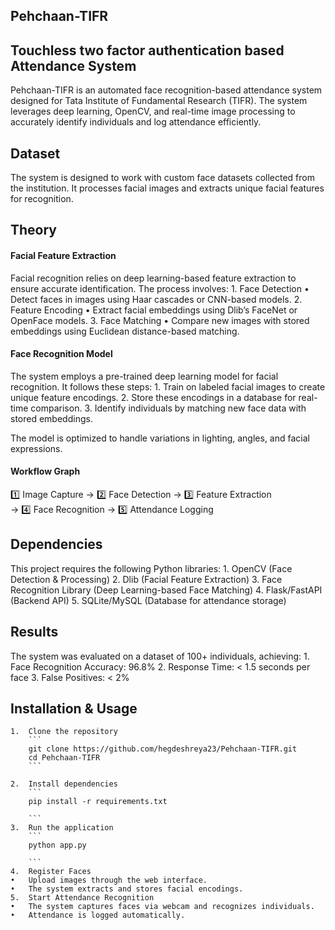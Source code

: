 ## Pehchaan-TIFR

## Touchless two factor authentication based Attendance System

Pehchaan-TIFR is an automated face recognition-based attendance system designed for Tata Institute of Fundamental Research (TIFR). The system leverages deep learning, OpenCV, and real-time image processing to accurately identify individuals and log attendance efficiently.

## Dataset

The system is designed to work with custom face datasets collected from the institution. It processes facial images and extracts unique facial features for recognition.

## Theory

#### Facial Feature Extraction

Facial recognition relies on deep learning-based feature extraction to ensure accurate identification. The process involves:
	1.	Face Detection
	•	Detect faces in images using Haar cascades or CNN-based models.
	2.	Feature Encoding
	•	Extract facial embeddings using Dlib’s FaceNet or OpenFace models.
	3.	Face Matching
	•	Compare new images with stored embeddings using Euclidean distance-based matching.

#### Face Recognition Model

The system employs a pre-trained deep learning model for facial recognition. It follows these steps:
	1.	Train on labeled facial images to create unique feature encodings.
	2.	Store these encodings in a database for real-time comparison.
	3.	Identify individuals by matching new face data with stored embeddings.

The model is optimized to handle variations in lighting, angles, and facial expressions.

#### Workflow Graph

1️⃣ Image Capture  →  2️⃣ Face Detection  →  3️⃣ Feature Extraction  
    →  4️⃣ Face Recognition  →  5️⃣ Attendance Logging  

## Dependencies

This project requires the following Python libraries:
	1.	OpenCV (Face Detection & Processing)
	2.	Dlib (Facial Feature Extraction)
	3.	Face Recognition Library (Deep Learning-based Face Matching)
	4.	Flask/FastAPI (Backend API)
	5.	SQLite/MySQL (Database for attendance storage)

## Results

The system was evaluated on a dataset of 100+ individuals, achieving:
	1.	Face Recognition Accuracy: 96.8%
	2.	Response Time: < 1.5 seconds per face
	3.	False Positives: < 2%

## Installation & Usage
	1.	Clone the repository
		```
		git clone https://github.com/hegdeshreya23/Pehchaan-TIFR.git
		cd Pehchaan-TIFR
		```

	2.	Install dependencies
		```
		pip install -r requirements.txt
		
		```
	3.	Run the application
		```
		python app.py
		
		```
	4.	Register Faces
	•	Upload images through the web interface.
	•	The system extracts and stores facial encodings.
	5.	Start Attendance Recognition
	•	The system captures faces via webcam and recognizes individuals.
	•	Attendance is logged automatically.
